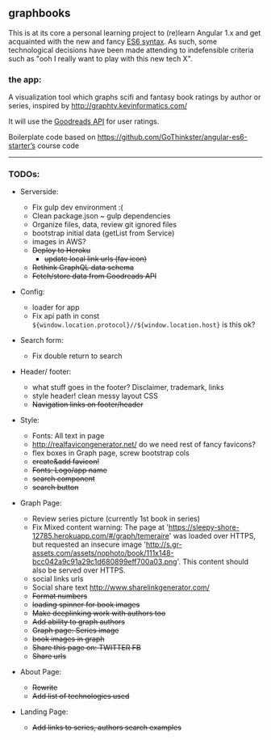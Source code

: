 ## graphbooks

This is at its core a personal learning project to (re)learn Angular 1.x and
get acquainted with the new and fancy [ES6 syntax](https://github.com/lukehoban/es6features).
As such, some technological decisions have been made attending to indefensible criteria such as
"ooh I really want to play with this new tech X".

### the app:

A visualization tool which graphs scifi and fantasy book ratings by author or series, inspired by http://graphtv.kevinformatics.com/

It will use the [Goodreads API](https://www.goodreads.com/api/documentation) for user ratings.

Boilerplate code based on https://github.com/GoThinkster/angular-es6-starter’s course code

---

### TODOs:

- Serverside:
  - Fix gulp dev environment :(
  - Clean package.json ~ gulp dependencies
  - Organize files, data, review git ignored files
  - bootstrap initial data (getList from Service)
  - images in AWS?
  - ~~Deploy to Heroku~~
    - ~~update local link urls (fav icon)~~
  - ~~Rethink GraphQL data schema~~
  - ~~Fetch/store data from Goodreads API~~

- Config:
  - loader for app
  - Fix api path in const `${window.location.protocol}//${window.location.host}` is this ok?

- Search form:
  - Fix double return to search

- Header/ footer:
  - what stuff goes in the footer? Disclaimer, trademark, links
  - style header! clean messy layout CSS
  - ~~Navigation links on footer/header~~

- Style:
  - Fonts: All text in page
  - http://realfavicongenerator.net/ do we need rest of fancy favicons?
  - flex boxes in Graph page, screw bootstrap cols
  - ~~create&add favicon!~~
  - ~~Fonts: Logo/app name~~
  - ~~search component~~
  - ~~search button~~

- Graph Page:
  - Review series picture (currently 1st book in series)
  - Fix Mixed content warning: The page at 'https://sleepy-shore-12785.herokuapp.com/#/graph/temeraire' was loaded over HTTPS, but requested an insecure image 'http://s.gr-assets.com/assets/nophoto/book/111x148-bcc042a9c91a29c1d680899eff700a03.png'. This content should also be served over HTTPS.
  - social links urls
  - Social share text http://www.sharelinkgenerator.com/
  - ~~Format numbers~~
  - ~~loading spinner for book images~~
  - ~~Make deeplinking work with authors too~~
  - ~~Add ability to graph authors~~
  - ~~Graph page: Series image~~
  - ~~book images in graph~~
  - ~~Share this page on: TWITTER FB~~
  - ~~Share urls~~

- About Page:
  - ~~Rewrite~~
  - ~~Add list of technologies used~~

- Landing Page:
  - ~~Add links to series, authors search examples~~
